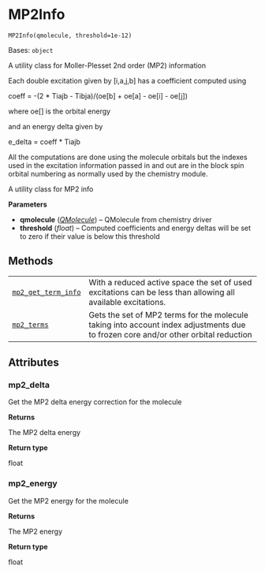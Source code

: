 # MP2Info

<span id="undefined" />

`MP2Info(qmolecule, threshold=1e-12)`

Bases: `object`

A utility class for Moller-Plesset 2nd order (MP2) information

Each double excitation given by \[i,a,j,b] has a coefficient computed using

coeff = -(2 \* Tiajb - Tibja)/(oe\[b] + oe\[a] - oe\[i] - oe\[j])

where oe\[] is the orbital energy

and an energy delta given by

e\_delta = coeff \* Tiajb

All the computations are done using the molecule orbitals but the indexes used in the excitation information passed in and out are in the block spin orbital numbering as normally used by the chemistry module.

A utility class for MP2 info

**Parameters**

*   **qmolecule** ([*QMolecule*](qiskit.chemistry.QMolecule#qiskit.chemistry.QMolecule "qiskit.chemistry.QMolecule")) – QMolecule from chemistry driver
*   **threshold** (*float*) – Computed coefficients and energy deltas will be set to zero if their value is below this threshold

## Methods

|                                                                                                                                                           |                                                                                                                                    |
| --------------------------------------------------------------------------------------------------------------------------------------------------------- | ---------------------------------------------------------------------------------------------------------------------------------- |
| [`mp2_get_term_info`](qiskit.chemistry.MP2Info.mp2_get_term_info#qiskit.chemistry.MP2Info.mp2_get_term_info "qiskit.chemistry.MP2Info.mp2_get_term_info") | With a reduced active space the set of used excitations can be less than allowing all available excitations.                       |
| [`mp2_terms`](qiskit.chemistry.MP2Info.mp2_terms#qiskit.chemistry.MP2Info.mp2_terms "qiskit.chemistry.MP2Info.mp2_terms")                                 | Gets the set of MP2 terms for the molecule taking into account index adjustments due to frozen core and/or other orbital reduction |

## Attributes

<span id="undefined" />

### mp2\_delta

Get the MP2 delta energy correction for the molecule

**Returns**

The MP2 delta energy

**Return type**

float

<span id="undefined" />

### mp2\_energy

Get the MP2 energy for the molecule

**Returns**

The MP2 energy

**Return type**

float
